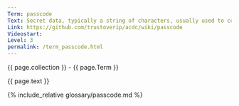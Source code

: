```yaml
---
Term: passcode
Text: Secret data, typically a string of characters, usually used to confirm a user's identity
Link: https://github.com/trustoverip/acdc/wiki/passcode
Videostart: 
Level: 3
permalink: /term_passcode.html
---
```


{{ page.collection }} - {{ page.Term }}

   {{ page.text }}

{% include_relative glossary/passcode.md %}
